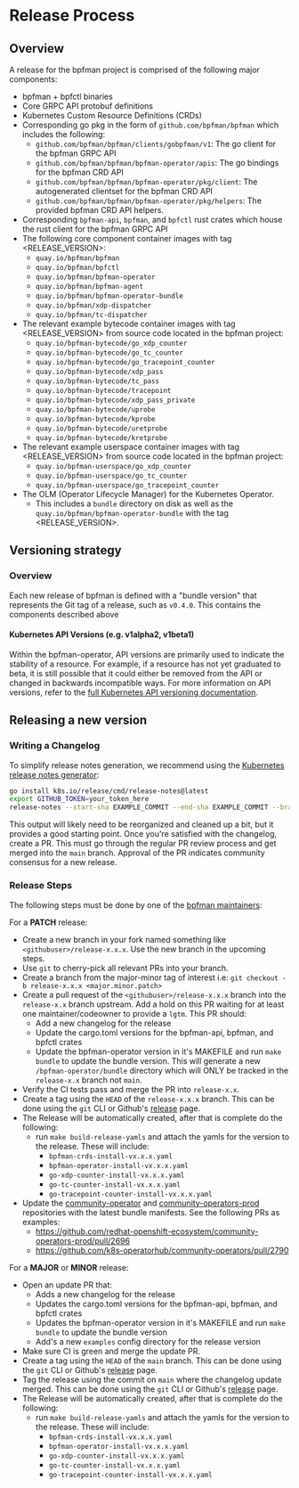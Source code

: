 # Release Process

## Overview

A release for the bpfman project is comprised of the following major components:

- bpfman + bpfctl binaries
- Core GRPC API protobuf definitions
- Kubernetes Custom Resource Definitions (CRDs)
- Corresponding go pkg in the form of `github.com/bpfman/bpfman` which includes the following:
  - `github.com/bpfman/bpfman/clients/gobpfman/v1`: The go client for the bpfman GRPC API
  - `github.com/bpfman/bpfman/bpfman-operator/apis`: The go bindings for the
    bpfman CRD API
  - `github.com/bpfman/bpfman/bpfman-operator/pkg/client`: The autogenerated
    clientset for the bpfman CRD API
  - `github.com/bpfman/bpfman/bpfman-operator/pkg/helpers`: The provided bpfman CRD
    API helpers.
- Corresponding `bpfman-api`, `bpfman`, and `bpfctl` rust crates which house the rust client for the bpfman GRPC API
- The following core component container images with tag <RELEASE_VERSION>:
  - `quay.io/bpfman/bpfman`
  - `quay.io/bpfman/bpfctl`
  - `quay.io/bpfman/bpfman-operator`
  - `quay.io/bpfman/bpfman-agent`
  - `quay.io/bpfman/bpfman-operator-bundle`
  - `quay.io/bpfman/xdp-dispatcher`
  - `quay.io/bpfman/tc-dispatcher`
- The relevant example bytecode container images with tag <RELEASE_VERSION> from source
  code located in the bpfman project:
  - `quay.io/bpfman-bytecode/go_xdp_counter`
  - `quay.io/bpfman-bytecode/go_tc_counter`
  - `quay.io/bpfman-bytecode/go_tracepoint_counter`
  - `quay.io/bpfman-bytecode/xdp_pass`
  - `quay.io/bpfman-bytecode/tc_pass`
  - `quay.io/bpfman-bytecode/tracepoint`
  - `quay.io/bpfman-bytecode/xdp_pass_private`
  - `quay.io/bpfman-bytecode/uprobe`
  - `quay.io/bpfman-bytecode/kprobe`
  - `quay.io/bpfman-bytecode/uretprobe`
  - `quay.io/bpfman-bytecode/kretprobe`
- The relevant example userspace container images with tag <RELEASE_VERSION> from source
  code located in the bpfman project:
  - `quay.io/bpfman-userspace/go_xdp_counter`
  - `quay.io/bpfman-userspace/go_tc_counter`
  - `quay.io/bpfman-userspace/go_tracepoint_counter`
- The OLM (Operator Lifecycle Manager) for the Kubernetes Operator.
  - This includes a `bundle` directory on disk as well as the
    `quay.io/bpfman/bpfman-operator-bundle` with the tag <RELEASE_VERSION>.

## Versioning strategy

### Overview

Each new release of bpfman is defined with a "bundle version" that
represents the Git tag of a release, such as `v0.4.0`. This contains the
components described above

#### Kubernetes API Versions (e.g. v1alpha2, v1beta1)

Within the bpfman-operator, API versions are primarily used to indicate the stability of
a resource. For example, if a resource has not yet graduated to beta, it is
still possible that it could either be removed from the API or changed in
backwards incompatible ways. For more information on API versions, refer to the
[full Kubernetes API versioning
documentation](https://kubernetes.io/docs/reference/using-api/#api-versioning).

## Releasing a new version

### Writing a Changelog

To simplify release notes generation, we recommend using the [Kubernetes release
notes generator](https://github.com/kubernetes/release/blob/master/cmd/release-notes):

```bash
go install k8s.io/release/cmd/release-notes@latest
export GITHUB_TOKEN=your_token_here
release-notes --start-sha EXAMPLE_COMMIT --end-sha EXAMPLE_COMMIT --branch main --repo bpfman --org bpfman
```

This output will likely need to be reorganized and cleaned up a bit, but it
provides a good starting point. Once you're satisfied with the changelog, create
a PR. This must go through the regular PR review process and get merged into the
`main` branch. Approval of the PR indicates community consensus for a new
release.

### Release Steps

The following steps must be done by one of the [bpfman maintainers][bpfman-team]:

For a **PATCH** release:

- Create a new branch in your fork named something like `<githubuser>/release-x.x.x`. Use the new branch
  in the upcoming steps.
- Use `git` to cherry-pick all relevant PRs into your branch.
- Create a branch from the major-minor tag of interest i.e:
  `git checkout -b release-x.x.x <major.minor.patch>`
- Create a pull request of the `<githubuser>/release-x.x.x` branch into the `release-x.x` branch upstream.
  Add a hold on this PR waiting for at least one maintainer/codeowner to provide a `lgtm`. This PR should:
  - Add a new changelog for the release
  - Update the cargo.toml versions for the bpfman-api, bpfman, and bpfctl crates
  - Update the bpfman-operator version in it's MAKEFILE and run `make bundle` to update the bundle version.
    This will generate a new `/bpfman-operator/bundle` directory which will ONLY be tracked in the
    `release-x.x` branch not `main`.
- Verify the CI tests pass and merge the PR into `release-x.x`.
- Create a tag using the `HEAD` of the `release-x.x.x` branch. This can be done using the `git` CLI or
  Github's [release][release] page.
- The Release will be automatically created, after that is complete do the following:
  - run `make build-release-yamls` and attach the yamls for the version to the release. These will include:
    - `bpfman-crds-install-vx.x.x.yaml`
    - `bpfman-operator-install-vx.x.x.yaml`
    - `go-xdp-counter-install-vx.x.x.yaml`
    - `go-tc-counter-install-vx.x.x.yaml`
    - `go-tracepoint-counter-install-vx.x.x.yaml`
- Update the [community-operator](https://github.com/k8s-operatorhub/community-operators) and
  [community-operators-prod](https://github.com/redhat-openshift-ecosystem/community-operators-prod) repositories with
  the latest bundle manifests. See the following PRs as examples:
    - https://github.com/redhat-openshift-ecosystem/community-operators-prod/pull/2696
    - https://github.com/k8s-operatorhub/community-operators/pull/2790

For a **MAJOR** or **MINOR** release:

- Open an update PR that:
  - Adds a new changelog for the release
  - Updates the cargo.toml versions for the bpfman-api, bpfman, and bpfctl crates
  - Updates the bpfman-operator version in it's MAKEFILE and run `make bundle` to update the bundle version
  - Add's a new `examples` config directory for the release version
- Make sure CI is green and merge the update PR.
- Create a tag using the `HEAD` of the `main` branch. This can be done using the `git` CLI or
  Github's [release][release] page.
- Tag the release using the commit on `main` where the changelog update merged.
  This can  be done using the `git` CLI or Github's [release][release]
  page.
- The Release will be automatically created, after that is complete do the following:
  - run `make build-release-yamls` and attach the yamls for the version to the release. These will include:
    - `bpfman-crds-install-vx.x.x.yaml`
    - `bpfman-operator-install-vx.x.x.yaml`
    - `go-xdp-counter-install-vx.x.x.yaml`
    - `go-tc-counter-install-vx.x.x.yaml`
    - `go-tracepoint-counter-install-vx.x.x.yaml`

[release]: https://github.com/bpfman/bpfman/releases
[bpfman-team]: https://github.com/bpfman/bpfman/blob/main/CODEOWNERS
